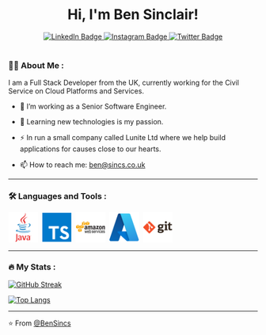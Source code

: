 <div id="header" align="center">

 # Hi, I'm Ben Sinclair!
  
<div id="badges">
  <a href="your-linkedin-URL">
    <img src="https://img.shields.io/badge/LinkedIn-blue?style=for-the-badge&logo=linkedin&logoColor=white" alt="LinkedIn Badge"/>
  </a>
  <a href="your-youtube-URL">
    <img src="https://img.shields.io/badge/Instagram-red?style=for-the-badge&logo=instagram&logoColor=white" alt="Instagram Badge"/>
  </a>
  <a href="your-twitter-URL">
    <img src="https://img.shields.io/badge/Twitter-blue?style=for-the-badge&logo=twitter&logoColor=white" alt="Twitter Badge"/>
  </a>
</div>
<div id="views" align="center">
<img src="https://komarev.com/ghpvc/?username=bensincs&style=flat-square&color=blue" alt=""/>
</div>  
</div> 

### 👨‍💻 About Me :
I am a Full Stack Developer from the UK, currently working for the Civil Service on Cloud Platforms and Services.

- :telescope: I’m working as a Senior Software Engineer.

- :seedling: Learning new technologies is my passion.

- :zap: In run a small company called Lunite Ltd where we help build applications for causes close to our hearts.

- :mailbox: How to reach me: ben@sincs.co.uk

---

### :hammer_and_wrench: Languages and Tools :

<div>
  <img src="https://github.com/devicons/devicon/blob/master/icons/java/java-original-wordmark.svg" title="Java" alt="Java" width="60" height="60"/>&nbsp;
  <img src="https://github.com/devicons/devicon/blob/master/icons/typescript/typescript-original.svg" title="Typescript" alt="Typescript" width="60" height="60"/>&nbsp;
  <img src="https://github.com/devicons/devicon/blob/master/icons/amazonwebservices/amazonwebservices-original-wordmark.svg" title="AWS" alt="AWS" width="60" height="60"/>&nbsp;
  <img src="https://github.com/devicons/devicon/blob/master/icons/azure/azure-original.svg" title="Azure" alt="Azure" width="60" height="60"/>&nbsp;
  <img src="https://github.com/devicons/devicon/blob/master/icons/git/git-original-wordmark.svg" title="Git" alt="Git" width="60" height="60"/>
</div>

---

### :fire: My Stats :

[![GitHub Streak](http://github-readme-streak-stats.herokuapp.com?user=bensincs&theme=dark&background=000000)](https://git.io/streak-stats)

[![Top Langs](https://github-readme-stats.vercel.app/api/top-langs/?username=bensincs&layout=compact&theme=vision-friendly-dark)](https://github.com/anuraghazra/github-readme-stats)

---

:star: From [@BenSincs](https://github.com/bensincs)
